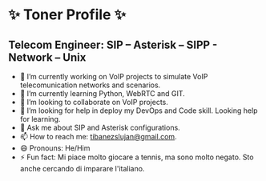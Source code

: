 # ✨ Toner Profile ✨

## Telecom Engineer: SIP – Asterisk – SIPP - Network – Unix


- 🔭 I’m currently working on VoIP projects to simulate VoIP telecomunication networks and scenarios.
- 🌱 I’m currently learning Python, WebRTC and GIT.
- 👯 I’m looking to collaborate on VoIP projects.
- 🤔 I’m looking for help in deploy my DevOps and Code skill. Looking help for learning.
- 💬 Ask me about SIP and Asterisk configurations.
- 📫 How to reach me: tibanezslujan@gmail.com.
- 😄 Pronouns: He/Him
- ⚡ Fun fact: Mi piace molto giocare a tennis, ma sono molto negato. Sto anche cercando di imparare l'italiano.

